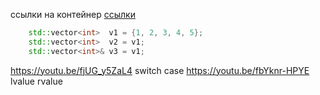 ссылки на контейнер
[ссылки](https://youtu.be/AtDi9QVmRII?list=PLmSYEYYGhnBu1fFtnzKx-pycYbJnb0rOl&t=1908)
```cpp
    std::vector<int>  v1 = {1, 2, 3, 4, 5};
    std::vector<int>  v2 = v1;
    std::vector<int>& v3 = v1;
```


https://youtu.be/fjUG_y5ZaL4 switch case
https://youtu.be/fbYknr-HPYE lvalue rvalue

